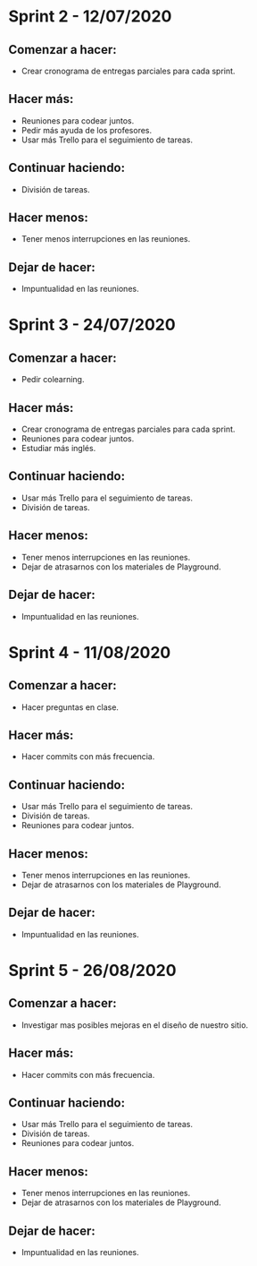 # Sprint 2 - 12/07/2020

## Comenzar a hacer: 
- Crear cronograma de entregas parciales para cada sprint.

## Hacer más:
- Reuniones para codear juntos.
- Pedir más ayuda de los profesores.
- Usar más Trello para el seguimiento de tareas.

## Continuar haciendo:
- División de tareas.

## Hacer menos:
- Tener menos interrupciones en las reuniones.

## Dejar de hacer:
- Impuntualidad en las reuniones.


# Sprint 3 - 24/07/2020

## Comenzar a hacer: 
- Pedir colearning.

## Hacer más:
- Crear cronograma de entregas parciales para cada sprint.
- Reuniones para codear juntos.
- Estudiar más inglés.


## Continuar haciendo:
- Usar más Trello para el seguimiento de tareas.
- División de tareas.

## Hacer menos:
- Tener menos interrupciones en las reuniones.
- Dejar de atrasarnos con los materiales de Playground.

## Dejar de hacer:
- Impuntualidad en las reuniones.


# Sprint 4 - 11/08/2020

## Comenzar a hacer: 
- Hacer preguntas en clase.

## Hacer más:
- Hacer commits con más frecuencia.

## Continuar haciendo:
- Usar más Trello para el seguimiento de tareas.
- División de tareas.
- Reuniones para codear juntos.

## Hacer menos:
- Tener menos interrupciones en las reuniones.
- Dejar de atrasarnos con los materiales de Playground.

## Dejar de hacer:
- Impuntualidad en las reuniones.


# Sprint 5 - 26/08/2020

## Comenzar a hacer: 
- Investigar mas posibles mejoras en el diseño de nuestro sitio. 

## Hacer más:
- Hacer commits con más frecuencia.

## Continuar haciendo:
- Usar más Trello para el seguimiento de tareas.
- División de tareas.
- Reuniones para codear juntos.

## Hacer menos:
- Tener menos interrupciones en las reuniones.
- Dejar de atrasarnos con los materiales de Playground.

## Dejar de hacer:
- Impuntualidad en las reuniones.